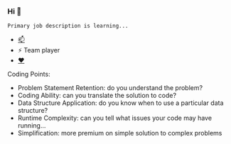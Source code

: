 ### Hi 👋
```
Primary job description is learning...
```

- [📫](https://t.me/bobbyabuchi)
- ⚡ Team player
- [❤️](https://bobbyabuchi.co.uk)

Coding Points:
- Problem Statement Retention: do you understand the problem?
- Coding Ability: can you translate the solution to code?
- Data Structure Application: do you know when to use a particular data structure?
- Runtime Complexity: can you tell what issues your code may have running...
- Simplification: more premium on simple solution to complex problems
